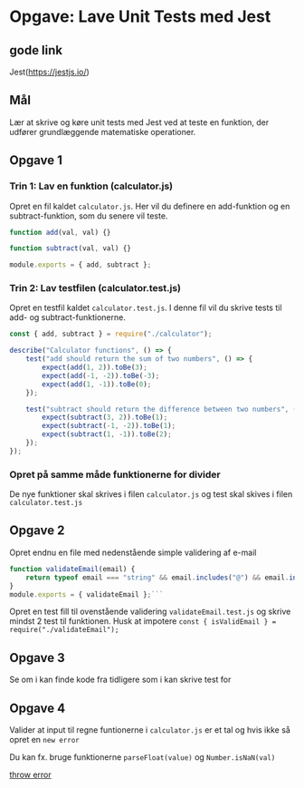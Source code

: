 # Opgave: Lave Unit Tests med Jest

## gode link

Jest(https://jestjs.io/)

## Mål

Lær at skrive og køre unit tests med Jest ved at teste en funktion, der udfører grundlæggende matematiske operationer.

## Opgave 1

### Trin 1: Lav en funktion (calculator.js)

Opret en fil kaldet `calculator.js`. Her vil du definere en add-funktion og en subtract-funktion, som du senere vil teste.

```js // calculator.js
function add(val, val) {}

function subtract(val, val) {}

module.exports = { add, subtract };
```

### Trin 2: Lav testfilen (calculator.test.js)

Opret en testfil kaldet `calculator.test.js`. I denne fil vil du skrive tests til add- og subtract-funktionerne.

```js // calculator.test.js
const { add, subtract } = require("./calculator");

describe("Calculator functions", () => {
	test("add should return the sum of two numbers", () => {
		expect(add(1, 2)).toBe(3);
		expect(add(-1, -2)).toBe(-3);
		expect(add(1, -1)).toBe(0);
	});

	test("subtract should return the difference between two numbers", () => {
		expect(subtract(3, 2)).toBe(1);
		expect(subtract(-1, -2)).toBe(1);
		expect(subtract(1, -1)).toBe(2);
	});
});
```

### Opret på samme måde funktionerne for divider

De nye funktioner skal skrives i filen `calculator.js` og test skal skives i filen `calculator.test.js`

## Opgave 2

Opret endnu en file med nedenstående simple validering af e-mail

````js
function validateEmail(email) {
	return typeof email === "string" && email.includes("@") && email.includes(".");
}
module.exports = { validateEmail };```
````

Opret en test fill til ovenstående validering `validateEmail.test.js` og skrive mindst 2 test til funktionen. Husk at impotere `const { isValidEmail } = require("./validateEmail");`

## Opgave 3

Se om i kan finde kode fra tidligere som i kan skrive test for

## Opgave 4

Valider at input til regne funtionerne i `calculator.js` er et tal og hvis ikke så opret en `new error`

Du kan fx. bruge funktionerne `parseFloat(value)` og `Number.isNaN(val)`

[throw error](https://jestjs.io/docs/expect#tothrowerror)
